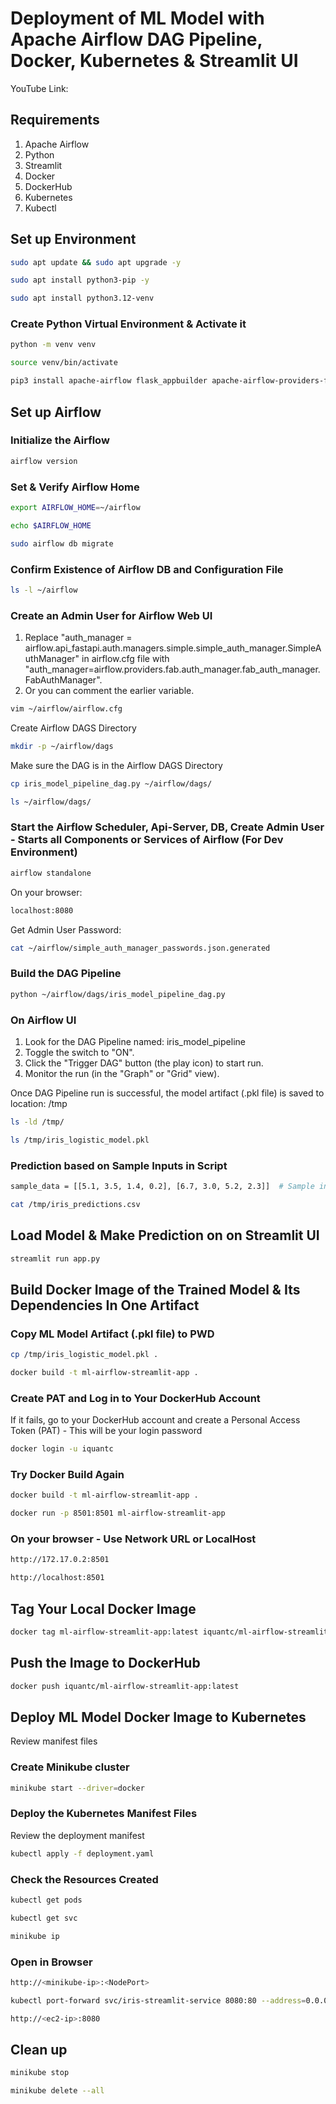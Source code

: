 # Deployment of ML Model with Apache Airflow DAG Pipeline, Docker, Kubernetes & Streamlit UI

YouTube Link: 

## Requirements
1. Apache Airflow 
2. Python
3. Streamlit
4. Docker
5. DockerHub
6. Kubernetes
7. Kubectl


## Set up Environment

```sh
sudo apt update && sudo apt upgrade -y
```
```sh
sudo apt install python3-pip -y

```
```sh
sudo apt install python3.12-venv
```

### Create Python Virtual Environment & Activate it
```sh
python -m venv venv
```
```sh
source venv/bin/activate
```

```sh
pip3 install apache-airflow flask_appbuilder apache-airflow-providers-fab streamlit scikit-learn pandas joblib 
```

## Set up Airflow
### Initialize the Airflow 
```sh
airflow version
```

### Set & Verify Airflow Home
```sh
export AIRFLOW_HOME=~/airflow
```
```sh
echo $AIRFLOW_HOME
```
```sh
sudo airflow db migrate
```
### Confirm Existence of Airflow DB and Configuration File
```sh
ls -l ~/airflow
```

### Create an Admin User for Airflow Web UI
1. Replace "auth_manager = airflow.api_fastapi.auth.managers.simple.simple_auth_manager.SimpleAuthManager" in airflow.cfg file with "auth_manager=airflow.providers.fab.auth_manager.fab_auth_manager.FabAuthManager". 
2. Or you can comment the earlier variable.

```sh
vim ~/airflow/airflow.cfg
```

Create Airflow DAGS Directory
```sh
mkdir -p ~/airflow/dags
```

Make sure the DAG is in the Airflow DAGS Directory
```sh
cp iris_model_pipeline_dag.py ~/airflow/dags/
```
```sh
ls ~/airflow/dags/
```

### Start the Airflow Scheduler, Api-Server, DB, Create Admin User - Starts all Components or Services of Airflow (For Dev Environment)
```sh
airflow standalone
```

On your browser: 
```sh
localhost:8080
```

Get Admin User Password: 
```sh
cat ~/airflow/simple_auth_manager_passwords.json.generated
```

### Build the DAG Pipeline
```sh
python ~/airflow/dags/iris_model_pipeline_dag.py
```

### On Airflow UI

1. Look for the DAG Pipeline named: iris_model_pipeline
2. Toggle the switch to "ON".
3. Click the "Trigger DAG" button (the play icon) to start run.
4. Monitor the run (in the "Graph" or "Grid" view). 

Once DAG Pipeline run is successful, the model artifact (.pkl file) is saved to location: /tmp 
```sh
ls -ld /tmp/
```
```sh
ls /tmp/iris_logistic_model.pkl
```

### Prediction based on Sample Inputs in Script
```sh
sample_data = [[5.1, 3.5, 1.4, 0.2], [6.7, 3.0, 5.2, 2.3]]  # Sample inputs
```

```sh
cat /tmp/iris_predictions.csv
```

## Load Model & Make Prediction on on Streamlit UI
```sh
streamlit run app.py
```

## Build Docker Image of the Trained Model & Its Dependencies In One Artifact 

### Copy ML Model Artifact (.pkl file) to PWD
```sh
cp /tmp/iris_logistic_model.pkl .
```

```sh
docker build -t ml-airflow-streamlit-app .
```

### Create PAT and Log in to Your DockerHub Account
If it fails, go to your DockerHub account and create a Personal Access Token (PAT) - This will be your login password
```sh
docker login -u iquantc
```


### Try Docker Build Again
```sh
docker build -t ml-airflow-streamlit-app .
```

```sh
docker run -p 8501:8501 ml-airflow-streamlit-app
```

### On your browser - Use Network URL or LocalHost
```sh
http://172.17.0.2:8501
```

```sh
http://localhost:8501
```


## Tag Your Local Docker Image
```sh
docker tag ml-airflow-streamlit-app:latest iquantc/ml-airflow-streamlit-app:latest
```

## Push the Image to DockerHub
```sh
docker push iquantc/ml-airflow-streamlit-app:latest
```


## Deploy ML Model Docker Image to Kubernetes
Review manifest files

### Create Minikube cluster
```sh
minikube start --driver=docker
```

### Deploy the Kubernetes Manifest Files
Review the deployment manifest
```sh
kubectl apply -f deployment.yaml
```

### Check the Resources Created
```sh
kubectl get pods
```
```sh
kubectl get svc
```
```sh
minikube ip
```

### Open in Browser

```sh
http://<minikube-ip>:<NodePort>
```

```sh
kubectl port-forward svc/iris-streamlit-service 8080:80 --address=0.0.0.0.0

http://<ec2-ip>:8080

```
## Clean up

```sh
minikube stop
```
```sh
minikube delete --all
```
